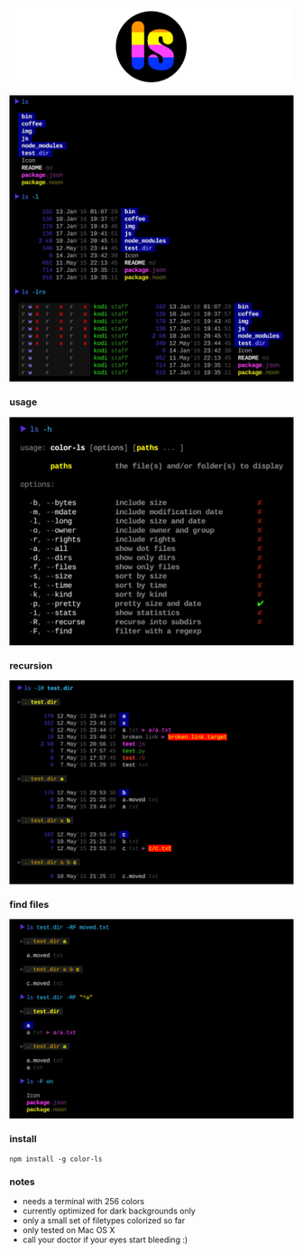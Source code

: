 
![icon](./img/icon.png)

![example01](./img/example01.png)

### usage

![usage](./img/usage.png)

### recursion

![example02](./img/example02.png)

### find files

![example02](./img/example03.png)

### install

```shell
npm install -g color-ls
```

### notes

* needs a terminal with 256 colors
* currently optimized for dark backgrounds only
* only a small set of filetypes colorized so far
* only tested on Mac OS X
* call your doctor if your eyes start bleeding :)
